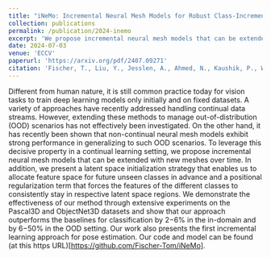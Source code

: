 ```yaml
---
title: "iNeMo: Incremental Neural Mesh Models for Robust Class-Incremental Learning"
collection: publications
permalink: /publication/2024-inemo
excerpt: 'We propose incremental neural mesh models that can be extended with new meshes over time'
date: 2024-07-03
venue: 'ECCV'
paperurl: 'https://arxiv.org/pdf/2407.09271'
citation: 'Fischer, T., Liu, Y., Jesslen, A., Ahmed, N., Kaushik, P., Wang, A., ... & Ilg, E. (2024). iNeMo: Incremental Neural Mesh Models for Robust Class-Incremental Learning. arXiv preprint arXiv:2407.09271.'
---
```


Different from human nature, it is still common practice today for vision tasks to train deep learning models only initially and on fixed datasets. A variety of approaches have recently addressed handling continual data streams. However, extending these methods to manage out-of-distribution (OOD) scenarios has not effectively been investigated. On the other hand, it has recently been shown that non-continual neural mesh models exhibit strong performance in generalizing to such OOD scenarios. To leverage this decisive property in a continual learning setting, we propose incremental neural mesh models that can be extended with new meshes over time. In addition, we present a latent space initialization strategy that enables us to allocate feature space for future unseen classes in advance and a positional regularization term that forces the features of the different classes to consistently stay in respective latent space regions. We demonstrate the effectiveness of our method through extensive experiments on the Pascal3D and ObjectNet3D datasets and show that our approach outperforms the baselines for classification by 2−6% in the in-domain and by 6−50% in the OOD setting. Our work also presents the first incremental learning approach for pose estimation. Our code and model can be found (at this https URL)[https://github.com/Fischer-Tom/iNeMo].